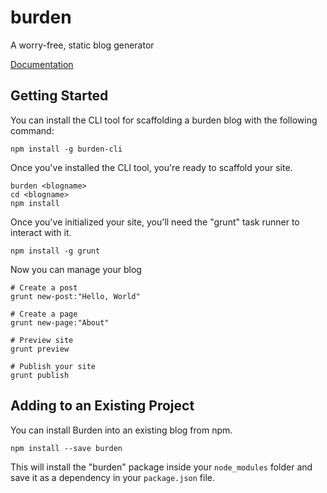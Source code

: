 burden
=========

A worry-free, static blog generator

[Documentation](http://burden.io/docs/)

Getting Started
---------------

You can install the CLI tool for scaffolding a burden blog with the following command:

`npm install -g burden-cli`

Once you've installed the CLI tool, you're ready to scaffold your site.

```
burden <blogname>
cd <blogname>
npm install
```

Once you've initialized your site, you'll need the "grunt" task runner to interact with it.

`npm install -g grunt`

Now you can manage your blog

```
# Create a post
grunt new-post:"Hello, World"

# Create a page
grunt new-page:"About"

# Preview site
grunt preview

# Publish your site
grunt publish
```

Adding to an Existing Project
-----------------------------

You can install Burden into an existing blog from npm.

`npm install --save burden`

This will install the "burden" package inside your `node_modules` folder and save it as a dependency in your `package.json` file.
